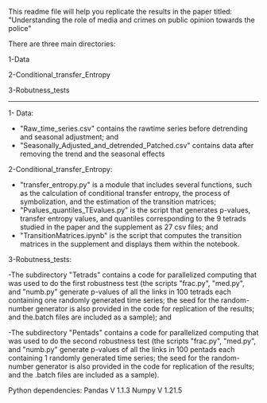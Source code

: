 This readme file will help you replicate the results in the paper titled: "Understanding the role of media and crimes on public opinion towards the police"

There are three main directories:

1-Data

2-Conditional_transfer_Entropy

3-Robutness_tests

 ---

1- Data:
- "Raw_time_series.csv" contains the rawtime series before detrending and seasonal adjustment; and 
- "Seasonally_Adjusted_and_detrended_Patched.csv" contains data after removing the trend and the seasonal effects


2-Conditional_transfer_Entropy:
- "transfer_entropy.py" is a module that includes several functions, such as the calculation of conditional transfer entropy, the process of symbolization, and the estimation of the transition matrices;
- "Pvalues_quantiles_TEvalues.py" is the script that generates p-values, transfer entropy values, and quantiles corresponding to the 9 tetrads studied in the paper and the supplement as 27 csv files; and
- "TransitionMatrices.ipynb" is the script that computes the transition matrices in the supplement and displays them within the notebook.


3-Robutness_tests:

-The subdirectory "Tetrads" contains a code for parallelized computing that was used to do the first robustness test (the scripts "frac.py", "med.py", and "numb.py" generate p-values of all the links in 100 tetrads each containing one randomly generated time series; the seed for the random-number generator is also provided in the code for replication of the results; and the.batch files are included as a sample); and

-The subdirectory "Pentads" contains a code for parallelized computing that was used to do the second robustness test (the scripts "frac.py", "med.py", and "numb.py" generate p-values of all the links in 100 pentads each containing 1 randomly generated time series; the seed for the random-number generator is also provided in the code for replication of the results; and  the .batch files are included as a sample).

Python dependencies:
Pandas V 1.1.3
Numpy V 1.21.5
